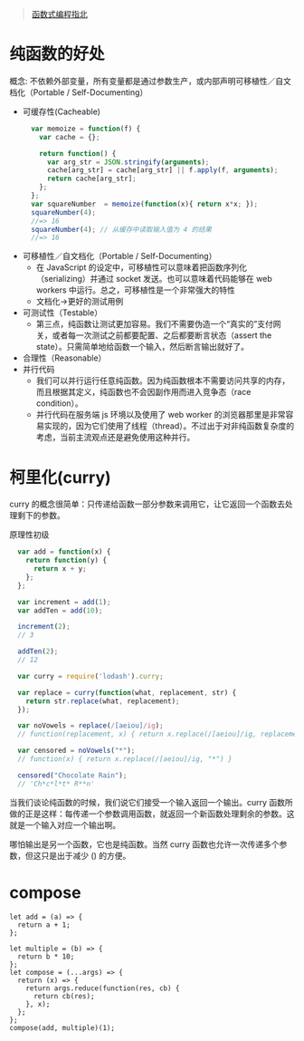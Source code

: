 > [函数式编程指北](https://llh911001.gitbooks.io/mostly-adequate-guide-chinese/content/)
# 纯函数的好处
概念: 不依赖外部变量，所有变量都是通过参数生产，或内部声明可移植性／自文档化（Portable / Self-Documenting）

- 可缓存性(Cacheable)
  ```Javascript
    var memoize = function(f) {
      var cache = {};

      return function() {
        var arg_str = JSON.stringify(arguments);
        cache[arg_str] = cache[arg_str] || f.apply(f, arguments);
        return cache[arg_str];
      };
    };
    var squareNumber  = memoize(function(x){ return x*x; });
    squareNumber(4);
    //=> 16
    squareNumber(4); // 从缓存中读取输入值为 4 的结果
    //=> 16
  ```
- 可移植性／自文档化（Portable / Self-Documenting）
  - 在 JavaScript 的设定中，可移植性可以意味着把函数序列化（serializing）并通过 socket 发送。也可以意味着代码能够在 web workers 中运行。总之，可移植性是一个非常强大的特性
  - 文档化->更好的测试用例
- 可测试性（Testable）
  - 第三点，纯函数让测试更加容易。我们不需要伪造一个“真实的”支付网关，或者每一次测试之前都要配置、之后都要断言状态（assert the state）。只需简单地给函数一个输入，然后断言输出就好了。
- 合理性（Reasonable）
- 并行代码
  - 我们可以并行运行任意纯函数。因为纯函数根本不需要访问共享的内存，而且根据其定义，纯函数也不会因副作用而进入竞争态（race condition）。
  - 并行代码在服务端 js 环境以及使用了 web worker 的浏览器那里是非常容易实现的，因为它们使用了线程（thread）。不过出于对非纯函数复杂度的考虑，当前主流观点还是避免使用这种并行。


# 柯里化(curry)
curry 的概念很简单：只传递给函数一部分参数来调用它，让它返回一个函数去处理剩下的参数。

原理性初级
```Javascript
  var add = function(x) {
    return function(y) {
      return x + y;
    };
  };

  var increment = add(1);
  var addTen = add(10);

  increment(2);
  // 3

  addTen(2);
  // 12
```

```Javascript
  var curry = require('lodash').curry;

  var replace = curry(function(what, replacement, str) {
    return str.replace(what, replacement);
  });

  var noVowels = replace(/[aeiou]/ig);
  // function(replacement, x) { return x.replace(/[aeiou]/ig, replacement) }

  var censored = noVowels("*");
  // function(x) { return x.replace(/[aeiou]/ig, "*") }

  censored("Chocolate Rain");
  // 'Ch*c*l*t* R**n'
```
当我们谈论纯函数的时候，我们说它们接受一个输入返回一个输出。curry 函数所做的正是这样：每传递一个参数调用函数，就返回一个新函数处理剩余的参数。这就是一个输入对应一个输出啊。

哪怕输出是另一个函数，它也是纯函数。当然 curry 函数也允许一次传递多个参数，但这只是出于减少 () 的方便。

# compose

```JS
let add = (a) => {
  return a + 1;
};

let multiple = (b) => {
  return b * 10;
};
let compose = (...args) => {
  return (x) => {
    return args.reduce(function(res, cb) {
      return cb(res);
    }, x);
  };
};
compose(add, multiple)(1);
```
